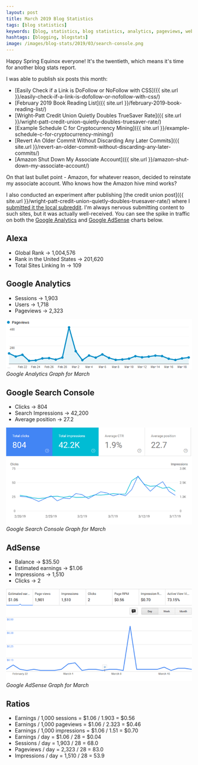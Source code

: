 ```yaml
---
layout: post
title: March 2019 Blog Statistics
tags: [blog statistics]
keywords: [blog, statistics, blog statistics, analytics, pageviews, webmaster, webmaster tools, alexa, google]
hashtags: [blogging, blogstats]
image: /images/blog-stats/2019/03/search-console.png
---
```


Happy Spring Equinox everyone! It's the twentieth, which means it's time for another blog stats report.

I was able to publish six posts this month:

* [Easily Check if a Link is DoFollow or NoFollow with CSS]({{ site.url }}/easily-check-if-a-link-is-dofollow-or-nofollow-with-css/)
* [February 2019 Book Reading List]({{ site.url }}/february-2019-book-reading-list/)
* [Wright-Patt Credit Union Quietly Doubles TrueSaver Rate]({{ site.url }}/wright-patt-credit-union-quietly-doubles-truesaver-rate/)
* [Example Schedule C for Cryptocurrency Mining]({{ site.url }}/example-schedule-c-for-cryptocurrency-mining/)
* [Revert An Older Commit Without Discarding Any Later Commits]({{ site.url }}/revert-an-older-commit-without-discarding-any-later-commits/)
* [Amazon Shut Down My Associate Account]({{ site.url }}/amazon-shut-down-my-associate-account/)

On that last bullet point - Amazon, for whatever reason, decided to reinstate my associate account. Who knows how the Amazon hive mind works?

I also conducted an experiment after publishing [the credit union post]({{ site.url }}/wright-patt-credit-union-quietly-doubles-truesaver-rate/) where I [submitted it the local subreddit](https://www.reddit.com/r/dayton/comments/aw73bv/wrightpatt_credit_union_quietly_doubles_truesaver/). I'm always nervous submitting content to such sites, but it was actually well-received. You can see the spike in traffic on both the [Google Analytics](#google-analytics) and [Google AdSense](#adsense) charts below.

## Alexa

* Global Rank &rarr; 1,004,576
* Rank in the United States &rarr; 201,620
* Total Sites Linking In &rarr; 109

## Google Analytics

* Sessions &rarr; 1,903
* Users &rarr; 1,718
* Pageviews &rarr; 2,323

![Google Analytics Graph for March](/images/blog-stats/2019/03/stats.png)
*Google Analytics Graph for March*

## Google Search Console

* Clicks &rarr; 804
* Search Impressions &rarr; 42,200
* Average position &rarr; 27.2

![Google Search Console Graph for March](/images/blog-stats/2019/03/search-console.png)
*Google Search Console Graph for March*

## AdSense

* Balance &rarr; $35.50
* Estimated earnings &rarr; $1.06
* Impressions &rarr; 1,510
* Clicks &rarr; 2

![Google AdSense Graph for March](/images/blog-stats/2019/03/adsense.png)
*Google AdSense Graph for March*

## Ratios

* Earnings / 1,000 sessions = $1.06 / 1.903 = $0.56
* Earnings / 1,000 pageviews = $1.06 / 2.323 = $0.46
* Earnings / 1,000 impressions = $1.06 / 1.51 = $0.70
* Earnings / day = $1.06 / 28 = $0.04
* Sessions / day = 1,903 / 28 = 68.0
* Pageviews / day = 2,323 / 28 = 83.0
* Impressions / day = 1,510 / 28 = 53.9
